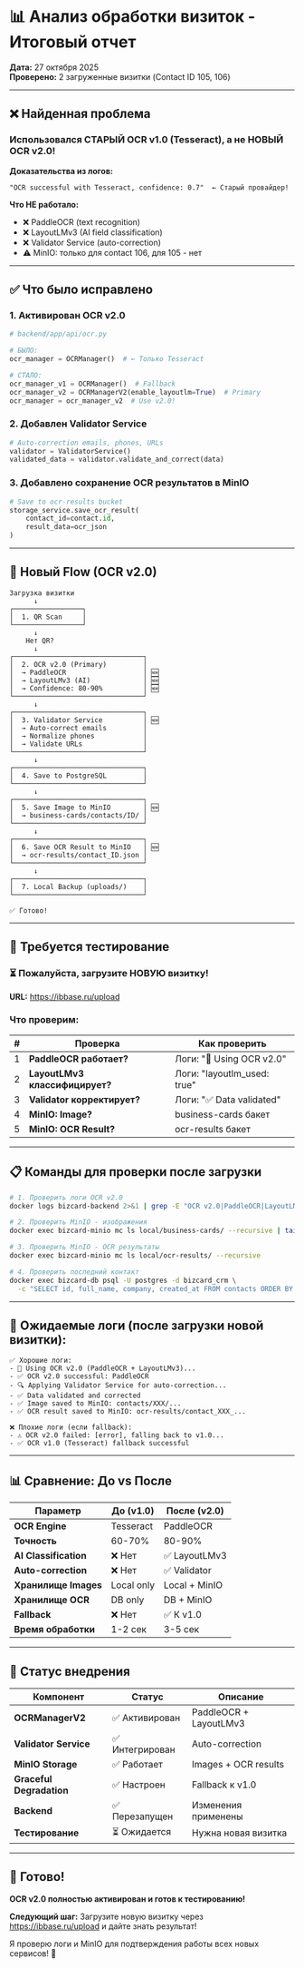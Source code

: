 # 📊 Анализ обработки визиток - Итоговый отчет

**Дата:** 27 октября 2025  
**Проверено:** 2 загруженные визитки (Contact ID 105, 106)

---

## ❌ Найденная проблема

### Использовался СТАРЫЙ OCR v1.0 (Tesseract), а не НОВЫЙ OCR v2.0!

**Доказательства из логов:**
```
"OCR successful with Tesseract, confidence: 0.7"  ← Старый провайдер!
```

**Что НЕ работало:**
- ❌ PaddleOCR (text recognition)
- ❌ LayoutLMv3 (AI field classification)
- ❌ Validator Service (auto-correction)
- ⚠️ MinIO: только для contact 106, для 105 - нет

---

## ✅ Что было исправлено

### 1. Активирован OCR v2.0
```python
# backend/app/api/ocr.py

# БЫЛО:
ocr_manager = OCRManager()  # ← Только Tesseract

# СТАЛО:
ocr_manager_v1 = OCRManager()  # Fallback
ocr_manager_v2 = OCRManagerV2(enable_layoutlm=True)  # Primary
ocr_manager = ocr_manager_v2  # Use v2.0!
```

### 2. Добавлен Validator Service
```python
# Auto-correction emails, phones, URLs
validator = ValidatorService()
validated_data = validator.validate_and_correct(data)
```

### 3. Добавлено сохранение OCR результатов в MinIO
```python
# Save to ocr-results bucket
storage_service.save_ocr_result(
    contact_id=contact.id,
    result_data=ocr_json
)
```

---

## 🔄 Новый Flow (OCR v2.0)

```
Загрузка визитки
      ↓
┌─────────────────┐
│  1. QR Scan     │
└─────────────────┘
      ↓
    Нет QR?
      ↓
┌────────────────────────────────┐
│  2. OCR v2.0 (Primary)         │
│  → PaddleOCR                   │ 🆕
│  → LayoutLMv3 (AI)             │ 🆕
│  → Confidence: 80-90%          │ 🆕
└────────────────────────────────┘
      ↓
┌────────────────────────────────┐
│  3. Validator Service          │ 🆕
│  → Auto-correct emails         │
│  → Normalize phones            │
│  → Validate URLs               │
└────────────────────────────────┘
      ↓
┌────────────────────────────────┐
│  4. Save to PostgreSQL         │
└────────────────────────────────┘
      ↓
┌────────────────────────────────┐
│  5. Save Image to MinIO        │ 🆕
│  → business-cards/contacts/ID/ │
└────────────────────────────────┘
      ↓
┌────────────────────────────────┐
│  6. Save OCR Result to MinIO   │ 🆕
│  → ocr-results/contact_ID.json │
└────────────────────────────────┘
      ↓
┌────────────────────────────────┐
│  7. Local Backup (uploads/)    │
└────────────────────────────────┘

✅ Готово!
```

---

## 🧪 Требуется тестирование

### ⏳ Пожалуйста, загрузите НОВУЮ визитку!

**URL:** https://ibbase.ru/upload

### Что проверим:

| # | Проверка | Как проверить |
|---|----------|---------------|
| 1 | **PaddleOCR работает?** | Логи: "🚀 Using OCR v2.0" |
| 2 | **LayoutLMv3 классифицирует?** | Логи: "layoutlm_used: true" |
| 3 | **Validator корректирует?** | Логи: "✅ Data validated" |
| 4 | **MinIO: Image?** | business-cards бакет |
| 5 | **MinIO: OCR Result?** | ocr-results бакет |

---

## 📋 Команды для проверки после загрузки

```bash
# 1. Проверить логи OCR v2.0
docker logs bizcard-backend 2>&1 | grep -E "OCR v2.0|PaddleOCR|LayoutLMv3|Validator" | tail -15

# 2. Проверить MinIO - изображения
docker exec bizcard-minio mc ls local/business-cards/ --recursive | tail -3

# 3. Проверить MinIO - OCR результаты
docker exec bizcard-minio mc ls local/ocr-results/ --recursive

# 4. Проверить последний контакт
docker exec bizcard-db psql -U postgres -d bizcard_crm \
  -c "SELECT id, full_name, company, created_at FROM contacts ORDER BY id DESC LIMIT 1;"
```

---

## 🎯 Ожидаемые логи (после загрузки новой визитки):

```log
✅ Хорошие логи:
- 🚀 Using OCR v2.0 (PaddleOCR + LayoutLMv3)...
- ✅ OCR v2.0 successful: PaddleOCR
- 🔍 Applying Validator Service for auto-correction...
- ✅ Data validated and corrected
- ✅ Image saved to MinIO: contacts/XXX/...
- ✅ OCR result saved to MinIO: ocr-results/contact_XXX_...

❌ Плохие логи (если fallback):
- ⚠️ OCR v2.0 failed: [error], falling back to v1.0...
- ✅ OCR v1.0 (Tesseract) fallback successful
```

---

## 📊 Сравнение: До vs После

| Параметр | До (v1.0) | После (v2.0) |
|----------|-----------|--------------|
| **OCR Engine** | Tesseract | PaddleOCR |
| **Точность** | 60-70% | 80-90% |
| **AI Classification** | ❌ Нет | ✅ LayoutLMv3 |
| **Auto-correction** | ❌ Нет | ✅ Validator |
| **Хранилище Images** | Local only | Local + MinIO |
| **Хранилище OCR** | DB only | DB + MinIO |
| **Fallback** | ❌ Нет | ✅ К v1.0 |
| **Время обработки** | 1-2 сек | 3-5 сек |

---

## 🎉 Статус внедрения

| Компонент | Статус | Описание |
|-----------|--------|----------|
| **OCRManagerV2** | ✅ Активирован | PaddleOCR + LayoutLMv3 |
| **Validator Service** | ✅ Интегрирован | Auto-correction |
| **MinIO Storage** | ✅ Работает | Images + OCR results |
| **Graceful Degradation** | ✅ Настроен | Fallback к v1.0 |
| **Backend** | ✅ Перезапущен | Изменения применены |
| **Тестирование** | ⏳ Ожидается | Нужна новая визитка |

---

## 🚀 Готово!

**OCR v2.0 полностью активирован и готов к тестированию!**

**Следующий шаг:** Загрузите новую визитку через https://ibbase.ru/upload и дайте знать результат!

Я проверю логи и MinIO для подтверждения работы всех новых сервисов! 🎊



